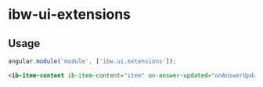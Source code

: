 
ibw-ui-extensions
======================================


## Usage

```js
angular.module('module', ['ibw.ui.extensions']);
```

```html
<ib-item-content ib-item-content="item" on-answer-updated="onAnswerUpdated(result)"></ib-item-content>
```

